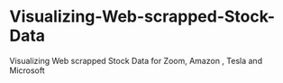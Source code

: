 # Visualizing-Web-scrapped-Stock-Data
Visualizing Web scrapped Stock Data for Zoom, Amazon , Tesla and Microsoft

